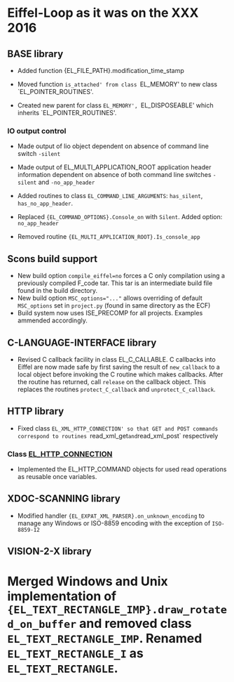 # Eiffel-Loop as it was on the XXX 2016

## BASE library

* Added function {EL_FILE_PATH}.modification_time_stamp

* Moved function `is_attached' from class `EL_MEMORY' to new class `EL_POINTER_ROUTINES'.

* Created new parent for class `EL_MEMORY', `EL_DISPOSEABLE' which inherits `EL_POINTER_ROUTINES'.

### IO output control

* Made output of lio object dependent on absence of command line switch `-silent`

* Made output of EL_MULTI_APPLICATION_ROOT application header information dependent on absence of both command line switches `-silent` and `-no_app_header`

* Added routines to class `EL_COMMAND_LINE_ARGUMENTS`: `has_silent`, `has_no_app_header`.

* Replaced `{EL_COMMAND_OPTIONS}.Console_on` with `Silent`. Added option: `no_app_header`

* Removed routine `{EL_MULTI_APPLICATION_ROOT}.Is_console_app`

## Scons build support
* New build option `compile_eiffel=no` forces a C only compilation using a previously compiled F_code tar. This tar is an intermediate build file found in the build directory.
* New build option `MSC_options="..."` allows overriding of default `MSC_options` set in `project.py` (found in same directory as the ECF)
* Build system now uses ISE_PRECOMP for all projects. Examples ammended accordingly.

## C-LANGUAGE-INTERFACE library

* Revised C callback facility in class EL_C_CALLABLE. C callbacks into Eiffel are now made safe by first saving the result of `new_callback` to a local object before invoking the C routine which makes callbacks. After the routine has returned, call `release` on the callback object. This replaces the routines `protect_C_callback` and `unprotect_C_callback`.

## HTTP library

* Fixed class `EL_XML_HTTP_CONNECTION' so that GET and POST commands correspond to routines `read_xml_get` and `read_xml_post` respectively

### Class [EL_HTTP_CONNECTION](http://www.eiffel-loop.com/library/network/protocol/http/class-index.html#EL_HTTP_CONNECTION)

* Implemented the EL_HTTP_COMMAND objects for used read operations as reusable once variables.

## XDOC-SCANNING library

* Modified handler `{EL_EXPAT_XML_PARSER}.on_unknown_encoding` to manage any Windows or ISO-8859 encoding with the exception of `ISO-8859-12`

## VISION-2-X library

# Merged Windows and Unix implementation of `{EL_TEXT_RECTANGLE_IMP}.draw_rotated_on_buffer` and removed class `EL_TEXT_RECTANGLE_IMP`. Renamed `EL_TEXT_RECTANGLE_I` as `EL_TEXT_RECTANGLE`.
